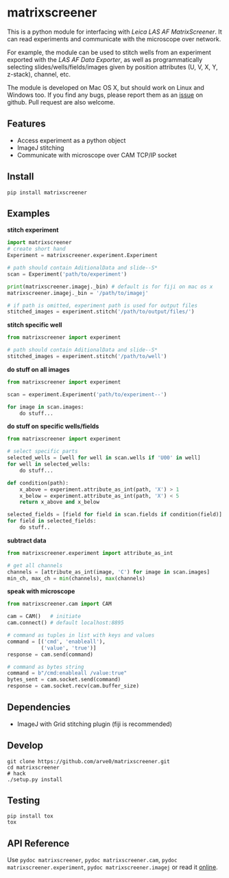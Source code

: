 # matrixscreener #
This is a python module for interfacing with *Leica LAS AF MatrixScreener*.
It can read experiments and communicate with the microscope over network.

For example, the module can be used to stitch wells from an experiment exported
with the *LAS AF Data Exporter*, as well as programmatically selecting
slides/wells/fields/images given by position attributes (U, V, X, Y, z-stack),
channel, etc.

The module is developed on Mac OS X, but should work on Linux and Windows too.
If you find any bugs, please report them as an
[issue](https://github.com/arve0/matrixscreener/issues/new) on github. Pull
request are also welcome.


## Features ##
- Access experiment as a python object
- ImageJ stitching
- Communicate with microscope over CAM TCP/IP socket


## Install ##
```
pip install matrixscreener
```


## Examples ##
**stitch experiment**
```python
import matrixscreener
# create short hand
Experiment = matrixscreener.experiment.Experiment

# path should contain AditionalData and slide--S*
scan = Experiment('path/to/experiment')

print(matrixscreener.imagej._bin) # default is for fiji on mac os x
matrixscreener.imagej._bin = '/path/to/imagej'

# if path is omitted, experiment path is used for output files
stitched_images = experiment.stitch('/path/to/output/files/')
```

**stitch specific well**
```python
from matrixscreener import experiment

# path should contain AditionalData and slide--S*
stitched_images = experiment.stitch('/path/to/well')
```

**do stuff on all images**
```python
from matrixscreener import experiment

scan = experiment.Experiment('path/to/experiment--')

for image in scan.images:
    do stuff...
```

**do stuff on specific wells/fields**
```python
from matrixscreener import experiment

# select specific parts
selected_wells = [well for well in scan.wells if 'U00' in well]
for well in selected_wells:
    do stuff...

def condition(path):
    x_above = experiment.attribute_as_int(path, 'X') > 1
    x_below = experiment.attribute_as_int(path, 'X') < 5
    return x_above and x_below

selected_fields = [field for field in scan.fields if condition(field)]
for field in selected_fields:
    do stuff..
```

**subtract data**
```python
from matrixscreener.experiment import attribute_as_int

# get all channels
channels = [attribute_as_int(image, 'C') for image in scan.images]
min_ch, max_ch = min(channels), max(channels)
```

**speak with microscope**
```python
from matrixscreener.cam import CAM

cam = CAM()   # initiate
cam.connect() # default localhost:8895

# command as tuples in list with keys and values
command = [('cmd', 'enableall'),
           ('value', 'true')]
response = cam.send(command)

# command as bytes string
command = b"/cmd:enableall /value:true"
bytes_sent = cam.socket.send(command)
response = cam.socket.recv(cam.buffer_size)
```


## Dependencies ##
- ImageJ with Grid stitching plugin (fiji is recommended)


## Develop ##
```
git clone https://github.com/arve0/matrixscreener.git
cd matrixscreener
# hack
./setup.py install
```

## Testing ##
```
pip install tox
tox
```

## API Reference ##
Use `pydoc matrixscreener`, `pydoc matrixscreener.cam`,
`pydoc matrixscreener.experiment`, `pydoc matrixscreener.imagej` or read it
[online](http://matrixscreener.readthedocs.org).
